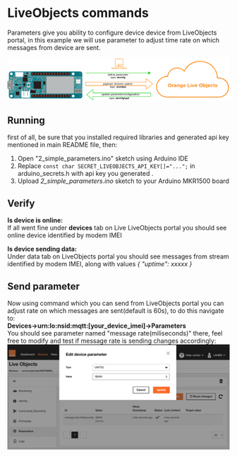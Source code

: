 # LiveObjects commands

Parameters give you ability to configure device device from LiveObjects portal, in this example we will use parameter to adjust time rate on which messages from device are sent.

![diagram](img/parameter_diagram.png)

## Running
first of all, be sure that you installed required libraries and generated api key mentioned in main README file, then:
1. Open "2_simple_parameters.ino" sketch using Arduino IDE
2. Replace ```const char SECRET_LIVEOBJECTS_API_KEY[]="...";``` in arduino_secrets.h with api key you generated .
3. Upload *2_simple_parameters.ino* sketch to your Arduino MKR1500 board


## Verify
**Is device is online:**<br>
If all went fine under **devices** tab on Live LiveObjects portal you should see online device identified by modem IMEI

**Is device sending data:**<br>
Under data tab on LiveObjects portal you should see messages from stream identified by modem IMEI, along with values *{ "uptime": xxxxx }*

## Send parameter
Now using command which you can send from LiveObjects portal you can adjust rate on which messages are sent(default is 60s), to do this navigate to:<br>
**Devices->urn:lo:nsid:mqtt:[your_device_imei]->Parameters** <br>
You should see parameter named "message rate(miliseconds)" there, feel free to modify and test if message rate is sending changes accordingly:
![parameter](img/parameter.png)
